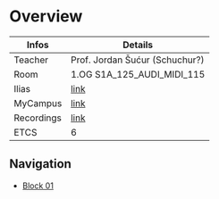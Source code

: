 # Overview

| Infos      | Details                                                                                          |
|------------|--------------------------------------------------------------------------------------------------|
| Teacher    | Prof. Jordan Šućur (Schuchur?)                                                                   |
| Room       | 1.OG S1A_125_AUDI_MIDI_115                                                                       |
| Ilias      | [link](https://elearning.hslu.ch/ilias/ilias.php?baseClass=ilrepositorygui&ref_id=6786919)       |
| MyCampus   | [link](https://mycampus.hslu.ch/de-ch/stud-i/anlass-detail/?aid=681615&bU=https%3A%2F%2Fmycampus.hslu.ch%2Fde-ch%2Fstud-i%2Fmein-stundenplan%2Fgrafisch%2F&bN=Stundenplan)                                            |
| Recordings | [link](http://eee-03321.simple.eee.intern:8080/prg/aufzeichnungen.html)                          |
| ETCS       | 6                                                                                                |

## Navigation

- [Block 01](1ba/PRG.H2503/block01/notes.md) 

